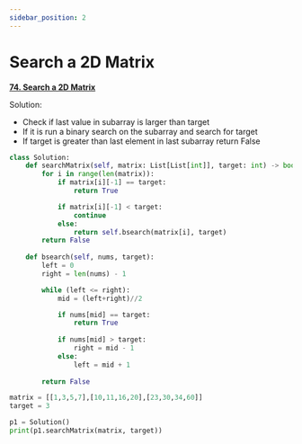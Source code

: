 ```yaml
---
sidebar_position: 2
---
```


# Search a 2D Matrix

**[74. Search a 2D Matrix](https://leetcode.com/problems/search-a-2D-matrix/)**

Solution:
 - Check if last value in subarray is larger than target
 - If it is run a binary search on the subarray and search for target
 - If target is greater than last element in last subarray return False

```python title="Output: True"
class Solution:
    def searchMatrix(self, matrix: List[List[int]], target: int) -> bool:
        for i in range(len(matrix)):
            if matrix[i][-1] == target:
                return True

            if matrix[i][-1] < target:
                continue
            else:
                return self.bsearch(matrix[i], target)
        return False
    
    def bsearch(self, nums, target):
        left = 0
        right = len(nums) - 1

        while (left <= right):
            mid = (left+right)//2

            if nums[mid] == target:
                return True
            
            if nums[mid] > target:
                right = mid - 1
            else:
                left = mid + 1
        
        return False

matrix = [[1,3,5,7],[10,11,16,20],[23,30,34,60]]
target = 3

p1 = Solution()
print(p1.searchMatrix(matrix, target))
```
